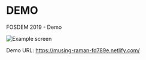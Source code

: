 # DEMO

FOSDEM 2019 - Demo

![Example screen](https://github.com/svx/fosdem-docs/blob/master/docs/images/demo-screen.png)

Demo URL: https://musing-raman-fd789e.netlify.com/
